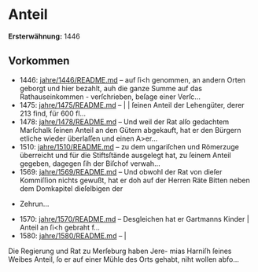 # Anteil

**Ersterwähnung:** 1446

## Vorkommen
- 1446: [jahre/1446/README.md](../jahre/1446/README.md) – auf ſi<h genommen, an andern Orten geborgt und hier
bezahlt, auh die ganze Summe auf das Rathauseinkommen -
verſchrieben, beſage einer Verſc...
- 1475: [jahre/1475/README.md](../jahre/1475/README.md) – |
| ſeinen Anteil der Lehengüter, derer 213 find, für 600 fl...
- 1478: [jahre/1478/README.md](../jahre/1478/README.md) – Und weil der Rat alſo gedachtem Marſchalk ſeinen
Anteil an den Gütern abgekauft, hat er den Bürgern
etliche wieder überlaſſen und einen A>er...
- 1510: [jahre/1510/README.md](../jahre/1510/README.md) – zu dem ungariſchen und Römerzuge überreicht
und für die Stiftsſtände ausgelegt hat, zu ſeinem Anteil
gegeben, dagegen ſih der Biſchof verwah...
- 1569: [jahre/1569/README.md](../jahre/1569/README.md) – Und obwohl der Rat
von dieſer Kommiſſion nichts gewußt, hat er doh auf der
Herren Räte Bitten neben dem Domkapitel dieſelbigen der

* Zehrun...
- 1570: [jahre/1570/README.md](../jahre/1570/README.md) – Desgleichen hat er Gartmanns Kinder |
Anteil an ſi<h gebraht f...
- 1580: [jahre/1580/README.md](../jahre/1580/README.md) – |

Die Regierung und Rat zu Merſeburg haben Jere-
mias Harniſh ſeines Weibes Anteil, ſo er auf einer
Mühle des Orts gehabt, niht wollen abfo...

